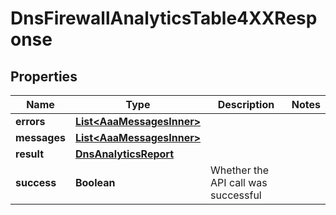 

# DnsFirewallAnalyticsTable4XXResponse


## Properties

| Name | Type | Description | Notes |
|------------ | ------------- | ------------- | -------------|
|**errors** | [**List&lt;AaaMessagesInner&gt;**](AaaMessagesInner.md) |  |  |
|**messages** | [**List&lt;AaaMessagesInner&gt;**](AaaMessagesInner.md) |  |  |
|**result** | [**DnsAnalyticsReport**](DnsAnalyticsReport.md) |  |  |
|**success** | **Boolean** | Whether the API call was successful |  |



